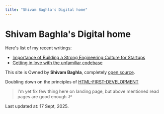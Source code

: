 ```yaml
---
title: "Shivam Baghla's Digital home"
---
```


# Shivam Baghla's Digital home

Here's list of my recent writings:

- [Importance of Building a Strong Engineering Culture for Startups](./blog/importance-of-building-a-strong-engineering-culture-for-startups)
- [Getting in love with the unfamiliar codebase](./blog/getting-in-love-with-the-unfamiliar-codebase)


This site is Owned by **Shivam Baghla**, completely [open source](https://github.com/shivam-baghla/shivambaghla.com).

Doubling down on the principles of [HTML-FIRST-DEVELOPMENT](https://html-first.com/)

> I'm yet fix few thing here on landing page, but above mentioned read pages are good enough :P

Last updated at: 17 Sept, 2025.
